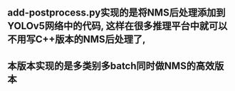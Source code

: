 ## add-postprocess.py实现的是将NMS后处理添加到YOLOv5网络中的代码,   这样在很多推理平台中就可以不用写C++版本的NMS后处理了,  

## 本版本实现的是**多类别多batch同时**做NMS的高效版本

